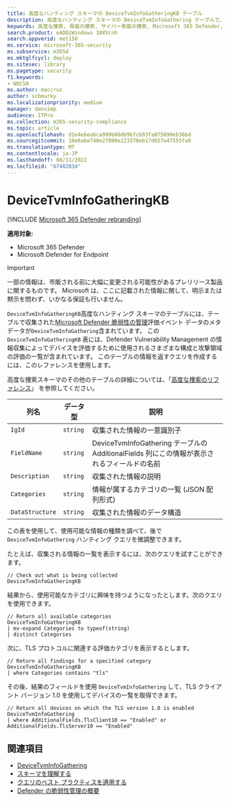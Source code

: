 ```yaml
---
title: 高度なハンティング スキーマの DeviceTvmInfoGatheringKB テーブル
description: 高度なハンティング スキーマの DeviceTvmInfoGathering テーブルで、評価イベントのメタデータについて説明します。
keywords: 高度な捜索, 脅威の捜索, サイバー脅威の捜索, Microsoft 365 Defender, microsoft 365, m365, 検索, クエリ, テレメトリ, スキーマ参照, kusto, テーブル, 列, データ型, 説明, 脅威&脆弱性管理, TVM, デバイス管理, ソフトウェア, インベントリ, 脆弱性, CVE ID, OS DeviceTvmSoftwareInventoryVulnerabilities, MDVM
search.product: eADQiWindows 10XVcnh
search.appverid: met150
ms.service: microsoft-365-security
ms.subservice: m365d
ms.mktglfcycl: deploy
ms.sitesec: library
ms.pagetype: security
f1.keywords:
- NOCSH
ms.author: maccruz
author: schmurky
ms.localizationpriority: medium
manager: dansimp
audience: ITPro
ms.collection: m365-security-compliance
ms.topic: article
ms.openlocfilehash: d1e4e6eabca999b60db9bfcb93fa075090eb36bd
ms.sourcegitcommit: 10e6abe740e27000e223378eb17d657a47555fa8
ms.translationtype: MT
ms.contentlocale: ja-JP
ms.lasthandoff: 08/31/2022
ms.locfileid: "67482034"
---
```

# <a name="devicetvminfogatheringkb"></a>DeviceTvmInfoGatheringKB

[!INCLUDE [Microsoft 365 Defender rebranding](../includes/microsoft-defender.md)]


**適用対象:**
- Microsoft 365 Defender
- Microsoft Defender for Endpoint

> [!IMPORTANT]
> 一部の情報は、市販される前に大幅に変更される可能性があるプレリリース製品に関するものです。 Microsoft は、ここに記載された情報に関して、明示または黙示を問わず、いかなる保証も行いません。

`DeviceTvmInfoGatheringKB`高度なハンティング スキーマのテーブルには、テーブルで収集された[Microsoft Defender 脆弱性の管理](/microsoft-365/security/defender-vulnerability-management/defender-vulnerability-management)評価イベント データのメタデータが`DeviceTvmInfoGathering`含まれています。 この `DeviceTvmInfoGatheringKB` 表には、Defender Vulnerability Management の情報収集によってデバイスを評価するために使用されるさまざまな構成と攻撃領域の評価の一覧が含まれています。 このテーブルの情報を返すクエリを作成するには、このレファレンスを使用します。

高度な捜索スキーマのその他のテーブルの詳細については、「[高度な捜索のリファレンス](advanced-hunting-schema-tables.md)」 を参照してください。

| 列名 | データ型 | 説明 |
|-------------|-----------|-------------|
| `IgId` | `string` | 収集された情報の一意識別子 |
| `FieldName` | `string` | DeviceTvmInfoGathering テーブルの AdditionalFields 列にこの情報が表示されるフィールドの名前 |
| `Description` | `string` | 収集された情報の説明 |
| `Categories` | `string` | 情報が属するカテゴリの一覧 (JSON 配列形式)  |
| `DataStructure` | `string` | 収集された情報のデータ構造  |

この表を使用して、使用可能な情報の種類を調べて、後で `DeviceTvmInfoGathering` ハンティング クエリを微調整できます。

たとえば、収集される情報の一覧を表示するには、次のクエリを試すことができます。

```kusto
// Check out what is being collected 
DeviceTvmInfoGatheringKB  
```

結果から、使用可能なカテゴリに興味を持つようになったとします。次のクエリを使用できます。

```kusto
// Return all available categories 
DeviceTvmInfoGatheringKB 
| mv-expand Categories to typeof(string) 
| distinct Categories 
```

次に、TLS プロトコルに関連する評価カテゴリを表示するとします。

```kusto
// Return all findings for a specified category 
DeviceTvmInfoGatheringKB 
| where Categories contains "tls" 
```

その後、結果のフィールドを使用 `DeviceTvmInfoGathering` して、TLS クライアント バージョン 1.0 を使用してデバイスの一覧を取得できます。

```kusto
// Return all devices on which the TLS version 1.0 is enabled 
DeviceTvmInfoGathering 
| where AdditionalFields.TlsClient10 == "Enabled" or AdditionalFields.TlsServer10 == "Enabled" 
```

## <a name="related-topics"></a>関連項目

- [DeviceTvmInfoGathering](advanced-hunting-devicetvminfogathering-table.md)
- [スキーマを理解する](advanced-hunting-schema-tables.md)
- [クエリのベスト プラクティスを適用する](advanced-hunting-best-practices.md)
- [Defender の脆弱性管理の概要](/windows/security/threat-protection/microsoft-defender-atp/next-gen-threat-and-vuln-mgt)
